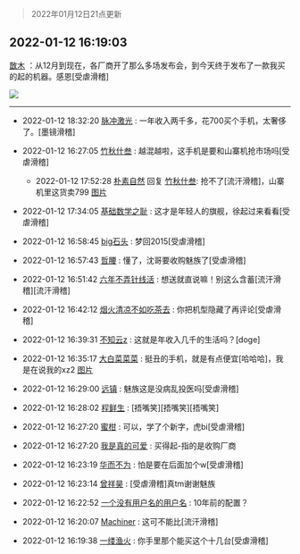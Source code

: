 > 2022年01月12日21点更新
<link rel="stylesheet" href="https://cdn.jsdelivr.net/gh/taotie6/sampleJSON@main/css/photo_show.css">
<meta name="referrer" content="no-referrer" />


 ## 2022-01-12 16:19:03 

 [㪚木](https://www.coolapk.com/feed/32771906?shareKey=YjMyN2E4NmI0OWQwNjFkZTk4NjU~) ：从12月到现在，各厂商开了那么多场发布会，到今天终于发布了一款我买的起的机器。感恩[受虐滑稽] 

<div class="album">
<img class="img-item" src="http://image.coolapk.com/feed/2019/0515/09/1081091_3748_1897@180x122.gif" />
</div>

 ------- 

- 2022-01-12 18:32:20 [脉冲激光](uid=1825566) : 一年收入两千多，花700买个手机，太奢侈了。[墨镜滑稽] 

- 2022-01-12 16:27:05 [竹秋什叁](uid=2319428) : 越混越啦，这手机是要和山寨机抢市场吗[受虐滑稽] 

    - 2022-01-12 17:52:28 [朴素自然](uid=1210301) 回复 [竹秋什叁](uid=2319428): 抢不了[流汗滑稽]，山寨机里这货卖799 [图片](http://image.coolapk.com/feed/2022/0112/17/1210301_1228260e_9927_2157_385@1620x3001.jpeg)

- 2022-01-12 17:34:05 [基础数学之耻](uid=1052277) : 这才是年轻人的旗舰，徐起过来看看[受虐滑稽] 

- 2022-01-12 16:58:45 [big石头](uid=984404) : 梦回2015[受虐滑稽] 

- 2022-01-12 16:57:43 [哲腰](uid=3314896) : 懂了，沈哥要收购魅族了[受虐滑稽] 

- 2022-01-12 16:51:42 [六年不弄针线活](uid=8385282) : 想送就直说嘛！别这么含蓄[流汗滑稽][流汗滑稽] 

- 2022-01-12 16:42:12 [烟火清凉不如吃茶去](uid=4279524) : 你把机型隐藏了再评论[受虐滑稽] 

- 2022-01-12 16:39:31 [不知云z](uid=5657858) : 这就是年收入几千的生活吗？[doge] 

- 2022-01-12 16:35:17 [大白菜菜菜](uid=2081020) : 挺丑的手机，就是有点便宜[哈哈哈]，我是在说我的xz2 [图片](http://image.coolapk.com/feed/2022/0109/16/2081020_5387_8871_943@828x828.jpg)

- 2022-01-12 16:29:00 [远镇](uid=1471248) : 魅族这是没病乱投医吗[受虐滑稽] 

- 2022-01-12 16:28:02 [程鲜生](uid=845250) : [捂嘴笑][捂嘴笑][捂嘴笑] 

- 2022-01-12 16:27:20 [蜜柑](uid=1097842) : 可以，学了个新字，虎bi[受虐滑稽] 

- 2022-01-12 16:27:20 [我是真的可爱](uid=731138) : 买得起-指的是收购厂商 

- 2022-01-12 16:23:19 [华而不为](uid=1212555) : 怕是要在后面加个w[受虐滑稽] 

- 2022-01-12 16:23:14 [曾祥昊](uid=6695078) : [受虐滑稽]真tm谢谢魅族 

- 2022-01-12 16:22:52 [一个没有用户名的用户名](uid=1314924) : 10年前的配置？ 

- 2022-01-12 16:20:07 [Machiner](uid=3114536) : 这可不能比[流汗滑稽] 

- 2022-01-12 16:19:38 [一缕渔火](uid=828554) : 你手里那个能买这个十几台[受虐滑稽] 

